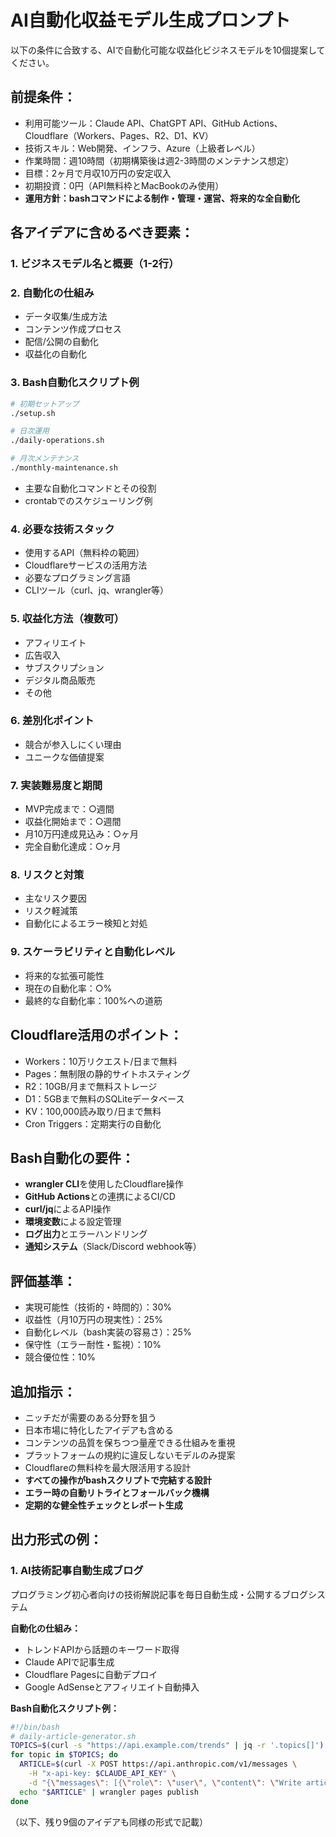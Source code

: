 # AI自動化収益モデル生成プロンプト

以下の条件に合致する、AIで自動化可能な収益化ビジネスモデルを10個提案してください。

## 前提条件：
- 利用可能ツール：Claude API、ChatGPT API、GitHub Actions、Cloudflare（Workers、Pages、R2、D1、KV）
- 技術スキル：Web開発、インフラ、Azure（上級者レベル）
- 作業時間：週10時間（初期構築後は週2-3時間のメンテナンス想定）
- 目標：2ヶ月で月収10万円の安定収入
- 初期投資：0円（API無料枠とMacBookのみ使用）
- **運用方針：bashコマンドによる制作・管理・運営、将来的な全自動化**

## 各アイデアに含めるべき要素：

### 1. ビジネスモデル名と概要（1-2行）

### 2. 自動化の仕組み
- データ収集/生成方法
- コンテンツ作成プロセス
- 配信/公開の自動化
- 収益化の自動化

### 3. Bash自動化スクリプト例
```bash
# 初期セットアップ
./setup.sh

# 日次運用
./daily-operations.sh

# 月次メンテナンス
./monthly-maintenance.sh
```
- 主要な自動化コマンドとその役割
- crontabでのスケジューリング例

### 4. 必要な技術スタック
- 使用するAPI（無料枠の範囲）
- Cloudflareサービスの活用方法
- 必要なプログラミング言語
- CLIツール（curl、jq、wrangler等）

### 5. 収益化方法（複数可）
- アフィリエイト
- 広告収入
- サブスクリプション
- デジタル商品販売
- その他

### 6. 差別化ポイント
- 競合が参入しにくい理由
- ユニークな価値提案

### 7. 実装難易度と期間
- MVP完成まで：○週間
- 収益化開始まで：○週間
- 月10万円達成見込み：○ヶ月
- 完全自動化達成：○ヶ月

### 8. リスクと対策
- 主なリスク要因
- リスク軽減策
- 自動化によるエラー検知と対処

### 9. スケーラビリティと自動化レベル
- 将来的な拡張可能性
- 現在の自動化率：○%
- 最終的な自動化率：100%への道筋

## Cloudflare活用のポイント：
- Workers：10万リクエスト/日まで無料
- Pages：無制限の静的サイトホスティング
- R2：10GB/月まで無料ストレージ
- D1：5GBまで無料のSQLiteデータベース
- KV：100,000読み取り/日まで無料
- Cron Triggers：定期実行の自動化

## Bash自動化の要件：
- **wrangler CLI**を使用したCloudflare操作
- **GitHub Actions**との連携によるCI/CD
- **curl/jq**によるAPI操作
- **環境変数**による設定管理
- **ログ出力**とエラーハンドリング
- **通知システム**（Slack/Discord webhook等）

## 評価基準：
- 実現可能性（技術的・時間的）：30%
- 収益性（月10万円の現実性）：25%
- 自動化レベル（bash実装の容易さ）：25%
- 保守性（エラー耐性・監視）：10%
- 競合優位性：10%

## 追加指示：
- ニッチだが需要のある分野を狙う
- 日本市場に特化したアイデアも含める
- コンテンツの品質を保ちつつ量産できる仕組みを重視
- プラットフォームの規約に違反しないモデルのみ提案
- Cloudflareの無料枠を最大限活用する設計
- **すべての操作がbashスクリプトで完結する設計**
- **エラー時の自動リトライとフォールバック機構**
- **定期的な健全性チェックとレポート生成**

## 出力形式の例：

### 1. AI技術記事自動生成ブログ
プログラミング初心者向けの技術解説記事を毎日自動生成・公開するブログシステム

**自動化の仕組み：**
- トレンドAPIから話題のキーワード取得
- Claude APIで記事生成
- Cloudflare Pagesに自動デプロイ
- Google AdSenseとアフィリエイト自動挿入

**Bash自動化スクリプト例：**
```bash
#!/bin/bash
# daily-article-generator.sh
TOPICS=$(curl -s "https://api.example.com/trends" | jq -r '.topics[]')
for topic in $TOPICS; do
  ARTICLE=$(curl -X POST https://api.anthropic.com/v1/messages \
    -H "x-api-key: $CLAUDE_API_KEY" \
    -d "{\"messages\": [{\"role\": \"user\", \"content\": \"Write article about $topic\"}]}")
  echo "$ARTICLE" | wrangler pages publish
done
```

（以下、残り9個のアイデアも同様の形式で記載）
